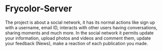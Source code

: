 # Frycolor-Server

The project is about a social network, it has its normal actions like sign up with a username, email ID, interacts with other users having conversations, sharing moments and much more.
In the social network it permits update your information, upload photos and videos and comment them, update your feedback (News), make a reaction of each publication you made.
